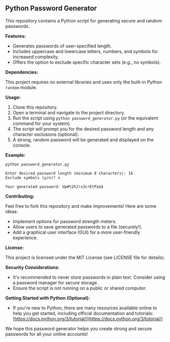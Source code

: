 ## Python Password Generator

This repository contains a Python script for generating secure and random passwords.

**Features:**

* Generates passwords of user-specified length.
* Includes uppercase and lowercase letters, numbers, and symbols for increased complexity.
* Offers the option to exclude specific character sets (e.g., no symbols).

**Dependencies:**

This project requires no external libraries and uses only the built-in Python `random` module.

**Usage:**

1. Clone this repository.
2. Open a terminal and navigate to the project directory.
3. Run the script using `python password_generator.py` (or the equivalent command for your system).
4. The script will prompt you for the desired password length and any character exclusions (optional).
5. A strong, random password will be generated and displayed on the console.

**Example:**

```
python password_generator.py

Enter desired password length (minimum 8 characters): 16
Exclude symbols (y/n)? n

Your generated password: Up#t2hJ!s3crEtPa$$
```

**Contributing:**

Feel free to fork this repository and make improvements! Here are some ideas:

* Implement options for password strength meters.
* Allow users to save generated passwords to a file (securely!).
* Add a graphical user interface (GUI) for a more user-friendly experience.

**License:**

This project is licensed under the MIT License (see LICENSE file for details).

**Security Considerations:**

* It's recommended to never store passwords in plain text. Consider using a password manager for secure storage.
* Ensure the script is not running on a public or shared computer.


**Getting Started with Python (Optional):**

* If you're new to Python, there are many resources available online to help you get started, including official documentation and tutorials: [https://docs.python.org/3/tutorial/](https://docs.python.org/3/tutorial/)

We hope this password generator helps you create strong and secure passwords for all your online accounts!